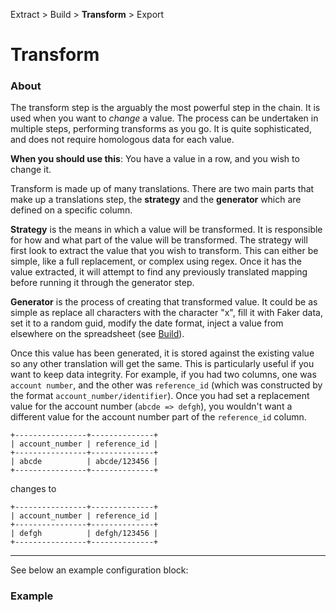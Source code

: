 Extract > Build > **Transform** > Export

Transform
=======

### About

The transform step is the arguably the most powerful step in the chain.  It is used when you want to *change* a value.
The process can be undertaken in multiple steps, performing transforms as you go. It is quite sophisticated, and does
not require homologous data for each value.

**When you should use this**: You have a value in a row, and you wish to change it.  

Transform is made up of many translations.  There are two main parts that make up a translations step, the 
**strategy** and the **generator** which are defined on a specific column.

**Strategy** is the means in which a value will be transformed. It is responsible for how and what part of the value 
will be transformed. The strategy will first look to extract the value that you wish to transform.  This can either
be simple, like a full replacement, or complex using regex.  Once it has the value extracted, it will attempt to find
any previously translated mapping before running it through the generator step.

**Generator** is the process of creating that transformed value.  It could be as simple as replace all characters with
the character "x", fill it with Faker data, set it to a random guid, modify the date format, inject a value from 
elsewhere on the spreadsheet (see [Build](../builder/main.md)).  

Once this value has been generated, it is stored against the existing value so any other translation will get the same.
This is particularly useful if you want to keep data integrity. For example, if you had two columns, one was `account
number`, and the other was `reference_id` (which was constructed by the format `account_number/identifier`).  Once you 
had set a replacement value for the account number (`abcde => defgh`), you wouldn't want a different value for the 
account number part of the `reference_id` column. 

```
+----------------+--------------+
| account_number | reference_id |
+----------------+--------------+
| abcde          | abcde/123456 |
+----------------+--------------+
```
changes to
```
+----------------+--------------+
| account_number | reference_id |
+----------------+--------------+
| defgh          | defgh/123456 |
+----------------+--------------+
```

---

See below an example configuration block:

### Example

